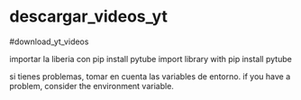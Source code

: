 # descargar_videos_yt
#download_yt_videos

importar la liberia con pip install pytube
import library with pip install pytube

si tienes problemas, tomar en cuenta las variables de entorno.
if you have a problem, consider the environment variable.
